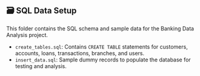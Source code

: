 ## 🗃️ SQL Data Setup

This folder contains the SQL schema and sample data for the Banking Data Analysis project.

- `create_tables.sql`: Contains `CREATE TABLE` statements for customers, accounts, loans, transactions, branches, and users.
- `insert_data.sql`: Sample dummy records to populate the database for testing and analysis.
